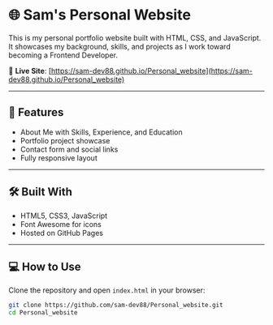# 🌐 Sam's Personal Website

This is my personal portfolio website built with HTML, CSS, and JavaScript. It showcases my background, skills, and projects as I work toward becoming a Frontend Developer.

🔗 **Live Site**: [https://sam-dev88.github.io/Personal_website](https://sam-dev88.github.io/Personal_website)

---

## 🚀 Features

- About Me with Skills, Experience, and Education
- Portfolio project showcase
- Contact form and social links
- Fully responsive layout

---

## 🛠 Built With

- HTML5, CSS3, JavaScript
- Font Awesome for icons
- Hosted on GitHub Pages

---

## 💻 How to Use

Clone the repository and open `index.html` in your browser:

```bash
git clone https://github.com/sam-dev88/Personal_website.git
cd Personal_website
